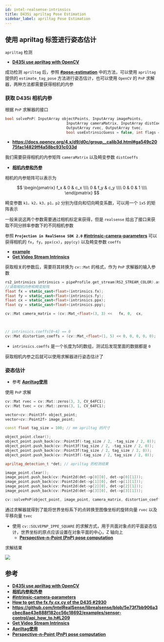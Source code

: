 ```yaml
---
id: intel-realsense-intrinsics
title: D435i apriltag Pose Estimation
sidebar_label: apriltag Pose Estimation
---
```


## 使用 apriltag 标签进行姿态估计
`apriltag` 检测

- **[D435i use apriltag with OpenCV](https://sinnammanyo.cn/personal-site/docs/computer/cv/realsense/intel-realsense-apriltag)**

成功检测 `apriltag` 后，参照 **[#pose-estimation](https://github.com/AprilRobotics/apriltag/wiki/AprilTag-User-Guide#pose-estimation)** 中的方法，可以使用 `apriltag` 提供的 `estimate_tag_pose` 方法进行姿态估计，也可以使用 `OpenCV` 的 `PnP` 求解器，两种方法都需要获得相机的内参

### 获取 D435i 相机内参
根据 `PnP` 求解器的接口
``` cpp
bool solvePnP( InputArray objectPoints, InputArray imagePoints,
                            InputArray cameraMatrix, InputArray distCoeffs,
                            OutputArray rvec, OutputArray tvec,
                            bool useExtrinsicGuess = false, int flags = SOLVEPNP_ITERATIVE );
```
- **https://docs.opencv.org/4.x/d9/d0c/group__calib3d.html#ga549c2075fac14829ff4a58bc931c033d**

我们需要获得相机的内参矩阵 `cameraMatrix` 以及畸变参数 `distCoeffs`

- **[相机内参和外参](https://zhuanlan.zhihu.com/p/144307108)**

相机的内参矩阵可以表示为

$$
\begin{pmatrix}
    f_x & 0 & c_x \\\\
    0 & f_y & c_y \\\\
    0 & 0 & 1 \\\\
\end{pmatrix}
$$

畸变参数 `k1，k2，k3，p1，p2` 分别为径向和切向畸变系数，可以用一个 `1x5` 的矩阵表示

一般来说这两个参数需要通过相机标定来获得，但是 `realsense` 给出了接口来获取不同分辨率参数下的不同相机参数
 
参照 **`Projection in RealSense SDK 2.0`** **[#intrinsic-camera-parameters](https://github.com/IntelRealSense/librealsense/wiki/Projection-in-RealSense-SDK-2.0#intrinsic-camera-parameters)** 可以获得相机的 `fx`，`fy`，`ppx(cx)`，`ppy(cy)` 以及畸变参数 `coeffs`
- **[example](https://github.com/IntelRealSense/librealsense/blob/5e73f7bb906a3cbec8ae43e888f182cc56c18692/examples/sensor-control/api_how_to.h#L209)**
- **[Get Video Stream Intrinsics](https://github.com/IntelRealSense/librealsense/wiki/API-How-To#get-video-stream-intrinsics)**

获取相关的参数后，需要将其转换为 `cv::Mat` 的格式，作为 `PnP` 求解器的输入参数

``` cpp
rs2_intrinsics intrinsics = pipeProfile.get_stream(RS2_STREAM_COLOR).as<rs2::video_stream_profile>().get_intrinsics();
//读取相机内参和畸变矩阵
float fx = static_cast<float>(intrinsics.fx);
float fy = static_cast<float>(intrinsics.fy);
float cx = static_cast<float>(intrinsics.ppx);
float cy = static_cast<float>(intrinsics.ppy);

cv::Mat camera_matrix = (cv::Mat_<float>(3, 3) <<   fx, 0,  cx,
                                                                                                        0,  fy, cy,
                                                                                                        0,  0,  1);

// intrinsics.coeffs[0~4] == 0
cv::Mat distortion_coeffs = (cv::Mat_<float>(1, 5) << 0, 0, 0, 0, 0);
```
- `intrinsics.coeffs` 是一个长度为5的数组，测试后发现里面的数据都是 `0`

获取相机内参之后就可以使用求解器进行姿态估计了

### 姿态估计
- 参考 **[Apriltag使用](https://blog.csdn.net/u010949023/article/details/116597057)**

使用 `PnP` 求解
``` cpp
cv::Mat rvec = cv::Mat::zeros(3, 3, CV_64FC1);
cv::Mat tvec = cv::Mat::zeros(3, 1, CV_64FC1);

vector<cv::Point3f> object_point;
vector<cv::Point2f> image_point;

const float tag_size = 100; // mm apriltag 的尺寸

object_point.clear();
object_point.push_back(cv::Point3f(-tag_size / 2, -tag_size / 2, 0));
object_point.push_back(cv::Point3f(tag_size / 2, -tag_size / 2, 0));
object_point.push_back(cv::Point3f(tag_size / 2, tag_size / 2, 0));
object_point.push_back(cv::Point3f(-tag_size / 2, tag_size / 2, 0));

apriltag_detection_t *det; // apriltag 的检测结果

image_point.clear();
image_point.push_back(cv::Point2d(det->p[0][0], det->p[0][1]));
image_point.push_back(cv::Point2d(det->p[1][0], det->p[1][1]));
image_point.push_back(cv::Point2d(det->p[2][0], det->p[2][1]));
image_point.push_back(cv::Point2d(det->p[3][0], det->p[3][1]));

cv::solvePnP(object_point, image_point, camera_matrix, distortion_coeffs, rvec, tvec, cv::SOLVEPNP_IPPE_SQUARE);
```

通过求解器就得到了能将世界坐标系下的点转换至图像坐标的旋转向量 `rvec` 以及平移向量 `tvec`
- 使用 `cv::SOLVEPNP_IPPE_SQUARE` 的求解方式，用于共面对象点的平面姿态估计，世界坐标的原点应该设置在对象平面的中心，Z 轴向上
  - **[Perspective-n-Point (PnP) pose computation](https://docs.opencv.org/4.x/d5/d1f/calib3d_solvePnP.html)**

求解结果

![](https://pictures-1304295136.cos.ap-guangzhou.myqcloud.com/screenshot/ubuntu/realsense/realsense-apriltag-pose.png)

## 参考
- **[D435i use apriltag with OpenCV](https://sinnammanyo.cn/personal-site/docs/computer/cv/realsense/intel-realsense-apriltag)**
- **[相机内参和外参](https://zhuanlan.zhihu.com/p/144307108)**
- **[#intrinsic-camera-parameters](https://github.com/IntelRealSense/librealsense/wiki/Projection-in-RealSense-SDK-2.0#intrinsic-camera-parameters)**
- **[How to get the fx,fy,cx,cy of the D435 #2930](https://github.com/IntelRealSense/librealsense/issues/2930)**
- **https://github.com/IntelRealSense/librealsense/blob/5e73f7bb906a3cbec8ae43e888f182cc56c18692/examples/sensor-control/api_how_to.h#L209**
- **[Get Video Stream Intrinsics](https://github.com/IntelRealSense/librealsense/wiki/API-How-To#get-video-stream-intrinsics)**
- **[Apriltag使用](https://blog.csdn.net/u010949023/article/details/116597057)**
- **[Perspective-n-Point (PnP) pose computation](https://docs.opencv.org/4.x/d5/d1f/calib3d_solvePnP.html)**



